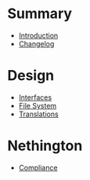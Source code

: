 # Summary

- [Introduction](./README.md)
- [Changelog](./changelog.md)

# Design

- [Interfaces](./design/interfaces.md)
- [File System]()
- [Translations]()

# Nethington

- [Compliance](./nethington/compliance.md)